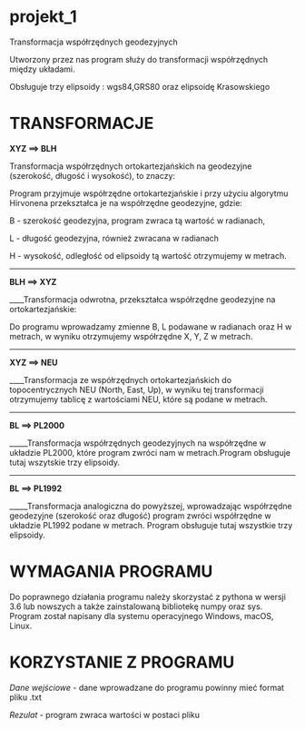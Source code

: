 # projekt_1
Transformacja współrzędnych geodezyjnych

Utworzony przez nas program służy do transformacji współrzędnych
między układami. 

Obsługuje trzy elipsoidy : wgs84,GRS80 oraz elipsoidę Krasowskiego

# __TRANSFORMACJE__


__XYZ ==> BLH__

Transformacja współrzędnych ortokartezjańskich na geodezyjne (szerokość, długość i wysokość), to znaczy:

Program przyjmuje współrzędne ortokartezjańskie i przy użyciu algorytmu Hirvonena przekształca je na współrzędne geodezyjne, gdzie:

B - szerokość geodezyjna, program zwraca tą wartość w radianach,

L - długość geodezyjna, również zwracana w radianach 

H - wysokość, odległość od elipsoidy tą wartość otrzymujemy w metrach.

_______________________________________________________________________


__BLH ==> XYZ__

____Transformacja odwrotna, przekształca współrzędne geodezyjne na ortokartezjańskie:

Do programu wprowadzamy zmienne B, L podawane w radianach oraz H w metrach, w wyniku otrzymujemy współrzędne X, Y, Z w metrach.

___________________________________________________________


__XYZ ==> NEU__

____Transformacja ze współrzędnych ortokartezjańskich do topocentrycznych NEU (North, East, Up), w wyniku tej transformacji otrzymujemy tablicę z wartościami NEU, które są podane w metrach. 


_____________________________________________________________

__BL ==> PL2000__

_____Transformacja współrzędnych geodezyjnych na współrzędne w układzie PL2000, które program zwróci nam w metrach.Program obsługuje tutaj wszytskie trzy elipsoidy.


____________________________________________________________

__BL ==> PL1992__

_____Transformacja analogiczna do powyższej, wprowadzając współrzędne geodezyjne (szerokość oraz długość) program zwróci współrzędne w układzie PL1992 podane w metrach. Program obsługuje tutaj wszystkie trzy elipsoidy.


 
# WYMAGANIA PROGRAMU

Do poprawnego działania programu należy skorzystać z pythona w wersji 3.6 lub nowszych a także zainstalowaną bibliotekę numpy oraz sys. Program został napisany dla systemu operacyjnego Windows, macOS, Linux.

# KORZYSTANIE Z PROGRAMU

_Dane wejściowe_ - dane wprowadzane do programu powinny mieć format pliku .txt 


_Rezulat_ - program zwraca wartości w postaci pliku
